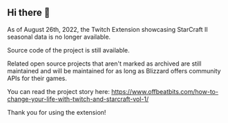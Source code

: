 ## Hi there 👋

As of August 26th, 2022, the Twitch Extension showcasing StarCraft II seasonal data is no longer available.

Source code of the project is still available.

Related open source projects that aren't marked as archived are still maintained and will be maintained for as long as Blizzard offers community APIs for their games.

You can read the project story here: https://www.offbeatbits.com/how-to-change-your-life-with-twitch-and-starcraft-vol-1/

Thank you for using the extension!
